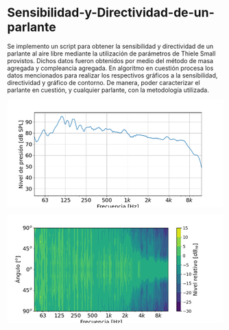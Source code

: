 # Sensibilidad-y-Directividad-de-un-parlante

Se implemento un script para obtener la sensibilidad y directividad de un parlante al aire libre mediante la utilización de parámetros de Thiele Small provistos. Dichos datos fueron obtenidos por medio del método de masa agregada y compleancia agregada. En algoritmo en cuestión procesa los datos mencionados para realizar los respectivos gráficos a la sensibilidad, directividad y gráfico de contorno. De manera, poder caracterizar el parlante en cuestión, y cualquier parlante, con la metodología utilizada.



![Sensibilidad de un parlante](./img/Sensibilidad.png)

![Sonograma de un parlante](./img/Sonograma.png)
